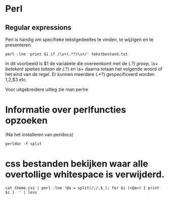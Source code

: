 # Perl

## Regular expressions
 
Perl is handig om specifieke tekstgedeeltes te vinden, te wijzigen en te presenteren. 
 
    perl -lne 'print $1 if /\s+(.*?)\s+/' tekstbestand.txt
 
In dit voorbeeld is $1 de variabele die overeenkomt met de (.*?) groep, \s+ betekent spaties totaan 
de (.*?) en \s+ daarna totaan het volgende woord of het eind van de regel.
Er kunnen meerdere (.*?) gespecificeerd worden $1,$2,$3 etc.
 
Voor uitgebreidere uitleg zie man perlre

# Informatie over perlfuncties opzoeken

(Na het installeren van perldocs)

    perldoc -f split

# css bestanden bekijken waar alle overtollige whitespace is verwijderd.

    cat theme.css | perl -lne '@a = split(/;/,$_); for $i (<@a>) { print $i }  ' | less
 

